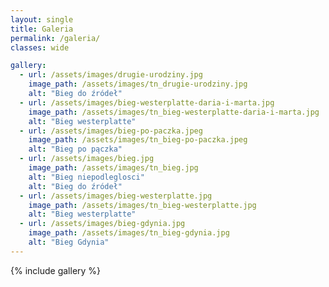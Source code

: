 ```yaml
---
layout: single
title: Galeria
permalink: /galeria/
classes: wide

gallery:
  - url: /assets/images/drugie-urodziny.jpg
    image_path: /assets/images/tn_drugie-urodziny.jpg
    alt: "Bieg do źródeł"
  - url: /assets/images/bieg-westerplatte-daria-i-marta.jpg
    image_path: /assets/images/tn_bieg-westerplatte-daria-i-marta.jpg
    alt: "Bieg westerplatte"
  - url: /assets/images/bieg-po-paczka.jpeg
    image_path: /assets/images/tn_bieg-po-paczka.jpeg
    alt: "Bieg po pączka"
  - url: /assets/images/bieg.jpg
    image_path: /assets/images/tn_bieg.jpg
    alt: "Bieg niepodleglosci"
    alt: "Bieg do źródeł"
  - url: /assets/images/bieg-westerplatte.jpg
    image_path: /assets/images/tn_bieg-westerplatte.jpg
    alt: "Bieg westerplatte"
  - url: /assets/images/bieg-gdynia.jpg
    image_path: /assets/images/tn_bieg-gdynia.jpg
    alt: "Bieg Gdynia"
---
```




{% include gallery %}


